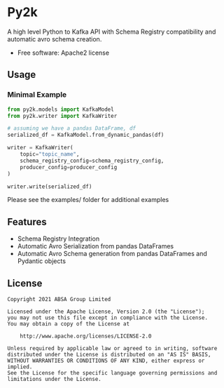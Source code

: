 # Py2k

A high level Python to Kafka API with Schema Registry compatibility and automatic avro schema creation.

- Free software: Apache2 license

## Usage

### Minimal Example

```python
from py2k.models import KafkaModel
from py2k.writer import KafkaWriter

# assuming we have a pandas DataFrame, df
serialized_df = KafkaModel.from_dynamic_pandas(df)

writer = KafkaWriter(
    topic="topic_name",
    schema_registry_config=schema_registry_config,
    producer_config=producer_config
)

writer.write(serialized_df)
```

Please see the examples/ folder for additional examples

## Features

- Schema Registry Integration
- Automatic Avro Serialization from pandas DataFrames
- Automatic Avro Schema generation from pandas DataFrames and Pydantic objects

## License

    Copyright 2021 ABSA Group Limited

    Licensed under the Apache License, Version 2.0 (the "License");
    you may not use this file except in compliance with the License.
    You may obtain a copy of the License at

        http://www.apache.org/licenses/LICENSE-2.0

    Unless required by applicable law or agreed to in writing, software
    distributed under the License is distributed on an "AS IS" BASIS,
    WITHOUT WARRANTIES OR CONDITIONS OF ANY KIND, either express or implied.
    See the License for the specific language governing permissions and
    limitations under the License.
